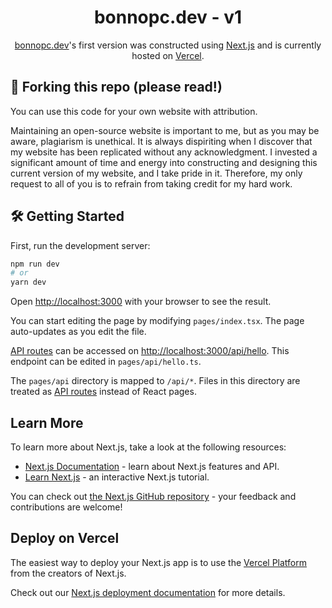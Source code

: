 <h1 align="center">
  bonnopc.dev - v1
</h1>
<p align="center"><a href="https://bonnopc.dev" target="_blank">bonnopc.dev</a>'s first version was constructed using <a href="https://nextjs.org" target="_blank">Next.js</a> and is currently hosted on <a href="https://vercel.com" target="_blank">Vercel</a>.</p>

## 🚨 Forking this repo (please read!)

You can use this code for your own website with attribution.

Maintaining an open-source website is important to me, but as you may be aware, plagiarism is unethical. It is always dispiriting when I discover that my website has been replicated without any acknowledgment. I invested a significant amount of time and energy into constructing and designing this current version of my website, and I take pride in it. Therefore, my only request to all of you is to refrain from taking credit for my hard work.

## 🛠 Getting Started

First, run the development server:

```bash
npm run dev
# or
yarn dev
```

Open [http://localhost:3000](http://localhost:3000) with your browser to see the result.

You can start editing the page by modifying `pages/index.tsx`. The page auto-updates as you edit the file.

[API routes](https://nextjs.org/docs/api-routes/introduction) can be accessed on [http://localhost:3000/api/hello](http://localhost:3000/api/hello). This endpoint can be edited in `pages/api/hello.ts`.

The `pages/api` directory is mapped to `/api/*`. Files in this directory are treated as [API routes](https://nextjs.org/docs/api-routes/introduction) instead of React pages.

## Learn More

To learn more about Next.js, take a look at the following resources:

- [Next.js Documentation](https://nextjs.org/docs) - learn about Next.js features and API.
- [Learn Next.js](https://nextjs.org/learn) - an interactive Next.js tutorial.

You can check out [the Next.js GitHub repository](https://github.com/vercel/next.js/) - your feedback and contributions are welcome!

## Deploy on Vercel

The easiest way to deploy your Next.js app is to use the [Vercel Platform](https://vercel.com/new?utm_medium=default-template&filter=next.js&utm_source=create-next-app&utm_campaign=create-next-app-readme) from the creators of Next.js.

Check out our [Next.js deployment documentation](https://nextjs.org/docs/deployment) for more details.
